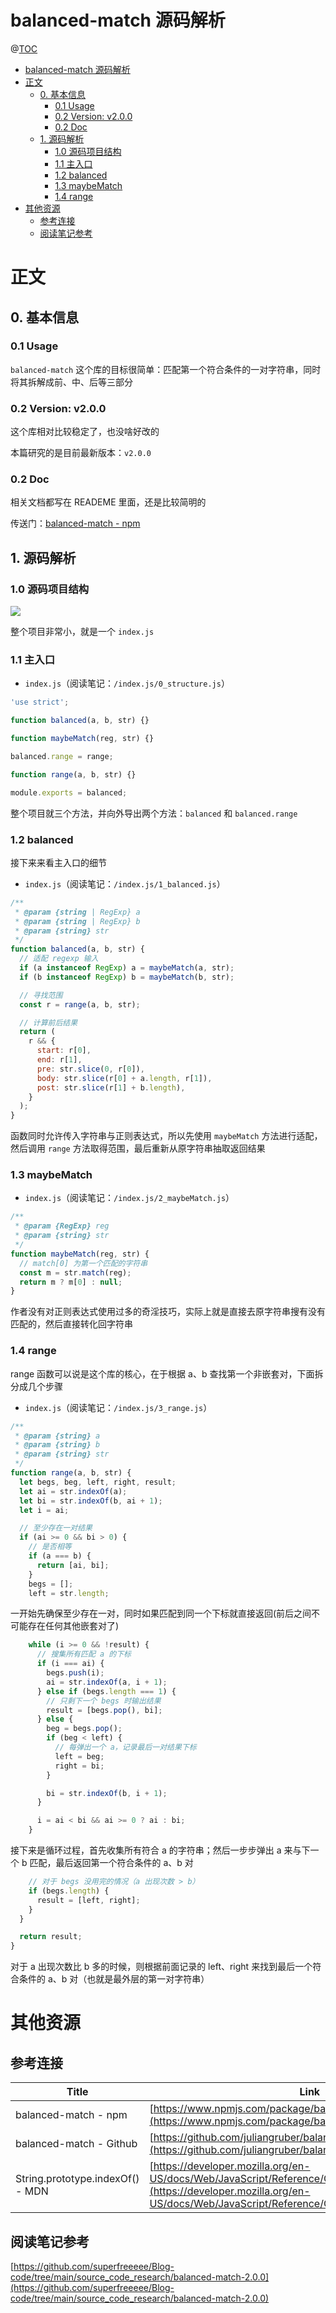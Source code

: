 # balanced-match 源码解析

@[TOC](文章目录)

<!-- TOC -->

- [balanced-match 源码解析](#balanced-match-源码解析)
- [正文](#正文)
  - [0. 基本信息](#0-基本信息)
    - [0.1 Usage](#01-usage)
    - [0.2 Version: v2.0.0](#02-version-v200)
    - [0.2 Doc](#02-doc)
  - [1. 源码解析](#1-源码解析)
    - [1.0 源码项目结构](#10-源码项目结构)
    - [1.1 主入口](#11-主入口)
    - [1.2 balanced](#12-balanced)
    - [1.3 maybeMatch](#13-maybematch)
    - [1.4 range](#14-range)
- [其他资源](#其他资源)
  - [参考连接](#参考连接)
  - [阅读笔记参考](#阅读笔记参考)

<!-- /TOC -->

# 正文

## 0. 基本信息

### 0.1 Usage

`balanced-match` 这个库的目标很简单：匹配第一个符合条件的一对字符串，同时将其拆解成前、中、后等三部分

### 0.2 Version: v2.0.0

这个库相对比较稳定了，也没啥好改的

本篇研究的是目前最新版本：`v2.0.0`

### 0.2 Doc

相关文档都写在 READEME 里面，还是比较简明的

传送门：[balanced-match - npm](https://www.npmjs.com/package/balanced-match)

## 1. 源码解析

### 1.0 源码项目结构

![](https://picures.oss-cn-beijing.aliyuncs.com/img/balanced_match_source_code_0_structure.png)

整个项目非常小，就是一个 `index.js`

### 1.1 主入口

- `index.js`（阅读笔记：`/index.js/0_structure.js`）

```js
'use strict';

function balanced(a, b, str) {}

function maybeMatch(reg, str) {}

balanced.range = range;

function range(a, b, str) {}

module.exports = balanced;
```

整个项目就三个方法，并向外导出两个方法：`balanced` 和 `balanced.range`

### 1.2 balanced

接下来来看主入口的细节

- `index.js`（阅读笔记：`/index.js/1_balanced.js`）

```js
/**
 * @param {string | RegExp} a
 * @param {string | RegExp} b
 * @param {string} str
 */
function balanced(a, b, str) {
  // 适配 regexp 输入
  if (a instanceof RegExp) a = maybeMatch(a, str);
  if (b instanceof RegExp) b = maybeMatch(b, str);

  // 寻找范围
  const r = range(a, b, str);

  // 计算前后结果
  return (
    r && {
      start: r[0],
      end: r[1],
      pre: str.slice(0, r[0]),
      body: str.slice(r[0] + a.length, r[1]),
      post: str.slice(r[1] + b.length),
    }
  );
}
```

函数同时允许传入字符串与正则表达式，所以先使用 `maybeMatch` 方法进行适配，然后调用 `range` 方法取得范围，最后重新从原字符串抽取返回结果

### 1.3 maybeMatch

- `index.js`（阅读笔记：`/index.js/2_maybeMatch.js`）

```js
/**
 * @param {RegExp} reg
 * @param {string} str
 */
function maybeMatch(reg, str) {
  // match[0] 为第一个匹配的字符串
  const m = str.match(reg);
  return m ? m[0] : null;
}
```

作者没有对正则表达式使用过多的奇淫技巧，实际上就是直接去原字符串搜有没有匹配的，然后直接转化回字符串

### 1.4 range

range 函数可以说是这个库的核心，在于根据 a、b 查找第一个非嵌套对，下面拆分成几个步骤

- `index.js`（阅读笔记：`/index.js/3_range.js`）

```js
/**
 * @param {string} a
 * @param {string} b
 * @param {string} str
 */
function range(a, b, str) {
  let begs, beg, left, right, result;
  let ai = str.indexOf(a);
  let bi = str.indexOf(b, ai + 1);
  let i = ai;

  // 至少存在一对结果
  if (ai >= 0 && bi > 0) {
    // 是否相等
    if (a === b) {
      return [ai, bi];
    }
    begs = [];
    left = str.length;
```

一开始先确保至少存在一对，同时如果匹配到同一个下标就直接返回(前后之间不可能存在任何其他嵌套对了)

```js
    while (i >= 0 && !result) {
      // 搜集所有匹配 a 的下标
      if (i === ai) {
        begs.push(i);
        ai = str.indexOf(a, i + 1);
      } else if (begs.length === 1) {
        // 只剩下一个 begs 时输出结果
        result = [begs.pop(), bi];
      } else {
        beg = begs.pop();
        if (beg < left) {
          // 每弹出一个 a，记录最后一对结果下标
          left = beg;
          right = bi;
        }

        bi = str.indexOf(b, i + 1);
      }

      i = ai < bi && ai >= 0 ? ai : bi;
    }
```

接下来是循环过程，首先收集所有符合 a 的字符串；然后一步步弹出 a 来与下一个 b 匹配，最后返回第一个符合条件的 a、b 对

```js
    // 对于 begs 没用完的情况（a 出现次数 > b）
    if (begs.length) {
      result = [left, right];
    }
  }

  return result;
}
```

对于 a 出现次数比 b 多的时候，则根据前面记录的 left、right 来找到最后一个符合条件的 a、b 对（也就是最外层的第一对字符串）

# 其他资源

## 参考连接

| Title                            | Link                                                                                                                                                                                               |
| -------------------------------- | -------------------------------------------------------------------------------------------------------------------------------------------------------------------------------------------------- |
| balanced-match - npm             | [https://www.npmjs.com/package/balanced-match](https://www.npmjs.com/package/balanced-match)                                                                                                       |
| balanced-match - Github          | [https://github.com/juliangruber/balanced-match](https://github.com/juliangruber/balanced-match)                                                                                                   |
| String.prototype.indexOf() - MDN | [https://developer.mozilla.org/en-US/docs/Web/JavaScript/Reference/Global_Objects/String/indexOf](https://developer.mozilla.org/en-US/docs/Web/JavaScript/Reference/Global_Objects/String/indexOf) |

## 阅读笔记参考

[https://github.com/superfreeeee/Blog-code/tree/main/source_code_research/balanced-match-2.0.0](https://github.com/superfreeeee/Blog-code/tree/main/source_code_research/balanced-match-2.0.0)
